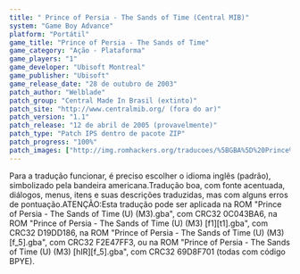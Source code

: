 ```yaml
---
title: " Prince of Persia - The Sands of Time (Central MIB)"
system: "Game Boy Advance"
platform: "Portátil"
game_title: "Prince of Persia - The Sands of Time"
game_category: "Ação - Plataforma"
game_players: "1"
game_developer: "Ubisoft Montreal"
game_publisher: "Ubisoft"
game_release_date: "28 de outubro de 2003"
patch_author: "Welblade"
patch_group: "Central Made In Brasil (extinto)"
patch_site: "http://www.centralmib.org/ (fora do ar)"
patch_version: "1.1"
patch_release: "12 de abril de 2005 (provavelmente)"
patch_type: "Patch IPS dentro de pacote ZIP"
patch_progress: "100%"
patch_images: ["http://img.romhackers.org/traducoes/%5BGBA%5D%20Prince%20of%20Persia%20-%20The%20Sands%20of%20Time%20-%20Central%20MIB%20-%201.png","http://img.romhackers.org/traducoes/%5BGBA%5D%20Prince%20of%20Persia%20-%20The%20Sands%20of%20Time%20-%20Central%20MIB%20-%202.png","http://img.romhackers.org/traducoes/%5BGBA%5D%20Prince%20of%20Persia%20-%20The%20Sands%20of%20Time%20-%20Central%20MIB%20-%203.png"]
---
```

Para a tradução funcionar, é preciso escolher o idioma inglês (padrão), simbolizado pela bandeira americana.Tradução boa, com fonte acentuada, diálogos, menus, itens e suas descrições traduzidas, mas com alguns erros de pontuação.ATENÇÃO:Esta tradução pode ser aplicada na ROM "Prince of Persia - The Sands of Time (U) (M3).gba", com CRC32 0C043BA6, na ROM "Prince of Persia - The Sands of Time (U) (M3) [f1][t1].gba", com CRC32 D19DD186, na ROM "Prince of Persia - The Sands of Time (U) (M3) [f_5].gba", com CRC32 F2E47FF3, ou na ROM "Prince of Persia - The Sands of Time (U) (M3) [hIR][f_5].gba", com CRC32 69D8F701 (todas com código BPYE).